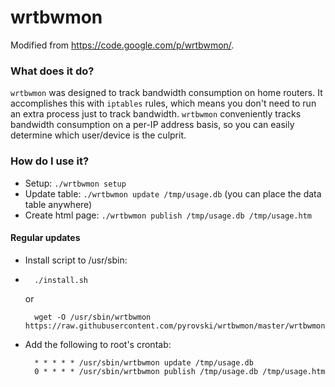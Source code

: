 # wrtbwmon
Modified from https://code.google.com/p/wrtbwmon/.

### What does it do?
`wrtbwmon` was designed to track bandwidth consumption on home routers. 
It accomplishes this with `iptables` rules, which means you don't need to run an extra process just to track bandwidth. 
`wrtbwmon` conveniently tracks bandwidth consumption on a per-IP address basis, 
so you can easily determine which user/device is the culprit.

### How do I use it?
- Setup: `./wrtbwmon setup`
- Update table: `./wrtbwmon update /tmp/usage.db` (you can place the data table anywhere)
- Create html page: `./wrtbwmon publish /tmp/usage.db /tmp/usage.htm`

#### Regular updates
- Install script to /usr/sbin:
- 
        ./install.sh

  or
  
        wget -O /usr/sbin/wrtbwmon https://raw.githubusercontent.com/pyrovski/wrtbwmon/master/wrtbwmon.sh
        
- Add the following to root's crontab:

        * * * * * /usr/sbin/wrtbwmon update /tmp/usage.db
        0 * * * * /usr/sbin/wrtbwmon publish /tmp/usage.db /tmp/usage.htm
